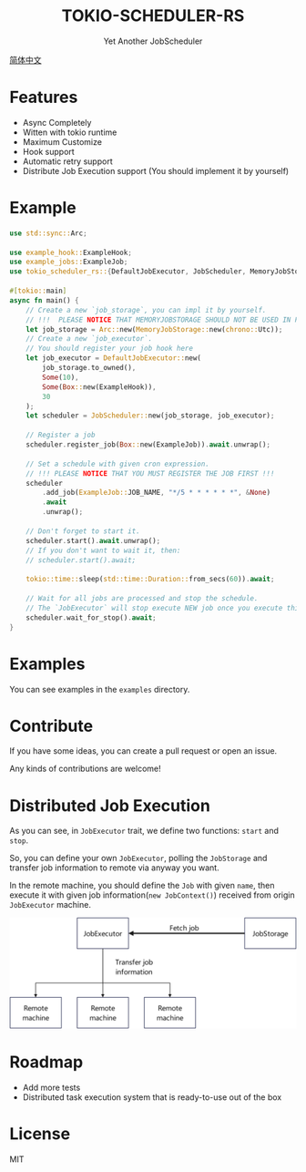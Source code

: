 <div style="text-align: center"><h1>TOKIO-SCHEDULER-RS</h1></div>

<div style="text-align: center">Yet Another JobScheduler</div>

<a href="README_CN.MD">简体中文</a>

# Features
* Async Completely
* Witten with tokio runtime
* Maximum Customize
* Hook support
* Automatic retry support
* Distribute Job Execution support (You should implement it by yourself)

# Example
```rust
use std::sync::Arc;

use example_hook::ExampleHook;
use example_jobs::ExampleJob;
use tokio_scheduler_rs::{DefaultJobExecutor, JobScheduler, MemoryJobStorage};

#[tokio::main]
async fn main() {
    // Create a new `job_storage`, you can impl it by yourself.
    // !!!  PLEASE NOTICE THAT MEMORYJOBSTORAGE SHOULD NOT BE USED IN PRODUCTION  !!!
    let job_storage = Arc::new(MemoryJobStorage::new(chrono::Utc));
    // Create a new `job_executor`.
    // You should register your job hook here
    let job_executor = DefaultJobExecutor::new(
        job_storage.to_owned(),
        Some(10),
        Some(Box::new(ExampleHook)),
        30
    );
    let scheduler = JobScheduler::new(job_storage, job_executor);

    // Register a job
    scheduler.register_job(Box::new(ExampleJob)).await.unwrap();

    // Set a schedule with given cron expression.
    // !!! PLEASE NOTICE THAT YOU MUST REGISTER THE JOB FIRST !!!
    scheduler
        .add_job(ExampleJob::JOB_NAME, "*/5 * * * * * *", &None)
        .await
        .unwrap();

    // Don't forget to start it.
    scheduler.start().await.unwrap();
    // If you don't want to wait it, then:
    // scheduler.start().await;

    tokio::time::sleep(std::time::Duration::from_secs(60)).await;

    // Wait for all jobs are processed and stop the schedule.
    // The `JobExecutor` will stop execute NEW job once you execute this.
    scheduler.wait_for_stop().await;
}
```
# Examples
You can see examples in the `examples` directory.

# Contribute
If you have some ideas, you can create a pull request or open an issue.

Any kinds of contributions are welcome!

# Distributed Job Execution
As you can see, in `JobExecutor` trait, we define two functions: `start` and `stop`.

So, you can define your own `JobExecutor`, polling the `JobStorage` and transfer job information to remote via anyway you want.

In the remote machine, you should define the `Job` with given `name`, then execute it with given job information(`new JobContext()`) received from origin `JobExecutor` machine.

![DistributedJob](assets/DistributedJob.jpg "Distributed Job Execution")

# Roadmap
* Add more tests
* Distributed task execution system that is ready-to-use out of the box

# License
MIT